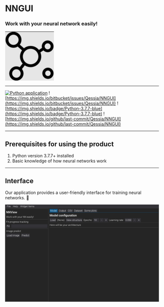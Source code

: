# NNGUI
### Work with your neural network easily!
![](https://github.com/Klema17/PAC-2/blob/main/ZmrhCN8m7LU.jpg)
____
[![Python application](https://github.com/Qessia/NNGUI/actions/workflows/python-app.yml/badge.svg)](https://github.com/Qessia/NNGUI/actions/workflows/python-app.yml)
![https://img.shields.io/bitbucket/issues/Qessia/NNGUI](https://img.shields.io/bitbucket/issues/Qessia/NNGUI)
![https://img.shields.io/badge/Python-3.7.7-blue](https://img.shields.io/badge/Python-3.7.7-blue)
![https://img.shields.io/github/last-commit/Qessia/NNGUI](https://img.shields.io/github/last-commit/Qessia/NNGUI)
____
## Prerequisites for using the product
1. Python version 3.7.7+ installed
2. Basic knowledge of how neural networks work
____
## Interface
Our application provides a user-friendly interface for training neural networks. :monkey:

![](https://github.com/Klema17/PAC-2/blob/main/aos1uqjQwnI.jpg)
